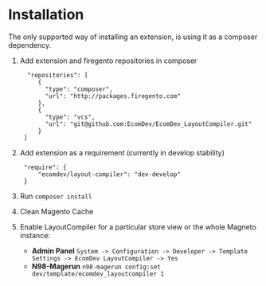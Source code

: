 Installation
============

The only supported way of installing an extension, is using it as a composer dependency.

1. Add extension and firegento repositories in composer  

         "repositories": [
            {
              "type": "composer",
              "url": "http://packages.firegento.com"
            },
            {
              "type": "vcs",
              "url": "git@github.com:EcomDev/EcomDev_LayoutCompiler.git"
            }
        ]

2. Add extension as a requirement (currently in develop stability)

        "require": {
            "ecomdev/layout-compiler": "dev-develop"
        }

3. Run `composer install`

4. Clean Magento Cache

5. Enable LayoutCompiler for a particular store view or the whole Magneto instance: 

    * **Admin Panel** `System -> Configuration -> Developer -> Template Settings -> EcomDev LayoutCompiler -> Yes`    
    * **N98-Magerun** `n98-magerun config:set dev/template/ecomdev_layoutcompiler 1`

